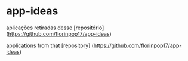 # app-ideas
aplicações retiradas desse [repositório] (https://github.com/florinpop17/app-ideas)

applications from that [repository] (https://github.com/florinpop17/app-ideas)

